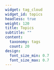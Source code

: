 ```yaml
---
widget: tag_cloud
widget_id: topics
headless: true
weight: 120
title: Topics
subtitle: ""
content:
  taxonomy: tags
  count: 20
design:
  font_size_min: 0.7
  font_size_max: 0.7
---
```

